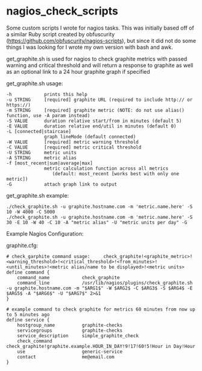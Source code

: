 # nagios_check_scripts
Some custom scripts I wrote for nagios tasks.
This was initially based off of a similar Ruby script created by obfuscurity (https://github.com/obfuscurity/nagios-scripts), but since it did not do some things I was looking for I wrote my own version with bash and awk.

get_graphite.sh is used for nagios to check graphite metrics with passed warning and critical threshold and will return a response to graphite as well as an optional link to a 24 hour graphite graph if specified

get_graphite.sh usage:
```
-h            prints this help
-u STRING     [required] graphite URL (required to include http:// or https://)
-m STRING     [required] graphite metric (NOTE: do not use alias() function, use -A param instead)
-S VALUE      duration relative start/from in minutes (default 5)
-E VALUE      duration relative end/util in minutes (default 0)
-L [connected|staircase]
              graph lineMode (default connected)
-W VALUE      [required] metric warning threshold
-C VALUE      [required] metric critical threshold
-U STRING     metric units
-A STRING     metric alias
-f [most_recent|sum|average|max]
              metric calculation function across all metrics
                 (default: most_recent [works best with only one metric])
-G            attach graph link to output
```
    
get_graphite.sh example:
```
./check_graphite.sh -u graphite.hostname.com -m 'metric.name.here' -S 10 -W 4000 -C 5000
./check_graphite.sh -u graphite.hostname.com -m 'metric.name.here' -S 30 -E 10 -W 40 -C 10 -A "metric alias" -U "metric units per day" -G 
```
    
Example Nagios Configuration:

graphite.cfg:
```
# check_garphite command usage:     check_graphite!<graphite_metric>!<warning_threshold>!<critical_threshold>!<from_minutes>!<until_minutes>!<metric alias/name to be displayed>!<metric units>
define command {
    command_name            check_graphite
    command_line            /usr/lib/nagios/plugins/check_graphite.sh -u graphite.hostname.com -m "$ARG1$" -W $ARG2$ -C $ARG3$ -S $ARG4$ -E $ARG5$ -A "$ARG6$" -U "$ARG7$" 2>&1
}
    
# example command to check graphite for metrics 60 minutes from now up to 5 minutes ago
define service {
    hostgroup_name          graphite-checks
    servicegroups           graphite-checks
    service_description     simple_graphite_check
    check_command           check_graphite!graphite.example.HOUR_IN_DAY!9!17!60!5!Hour in Day!Hour
    use                     generic-service
    contact                 me@email.com
}
````
   
